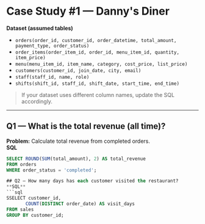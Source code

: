 # Case Study #1 — Danny's Diner

**Dataset (assumed tables)**  
- `orders(order_id, customer_id, order_datetime, total_amount, payment_type, order_status)`  
- `order_items(order_item_id, order_id, menu_item_id, quantity, item_price)`  
- `menu(menu_item_id, item_name, category, cost_price, list_price)`  
- `customers(customer_id, join_date, city, email)`  
- `staff(staff_id, name, role)`  
- `shifts(shift_id, staff_id, shift_date, start_time, end_time)`

> If your dataset uses different column names, update the SQL accordingly.

---

## Q1 — What is the total revenue (all time)?
**Problem:** Calculate total revenue from completed orders.  
**SQL**
```sql
SELECT ROUND(SUM(total_amount), 2) AS total_revenue
FROM orders
WHERE order_status = 'completed';

## Q2 — How many days has each customer visited the restaurant?
**SQL**
```sql
SSELECT customer_id,
       COUNT(DISTINCT order_date) AS visit_days
FROM sales
GROUP BY customer_id;
